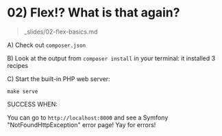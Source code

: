 # 02) Flex!? What is that again?
> _slides/02-flex-basics.md

A) Check out `composer.json`

B) Look at the output from `composer install`
    in your terminal: it installed 3 recipes

C) Start the built-in PHP web server:

    make serve

SUCCESS WHEN:

You can go to `http://localhost:8000` and see a
Symfony "NotFoundHttpException" error page! Yay for errors!
